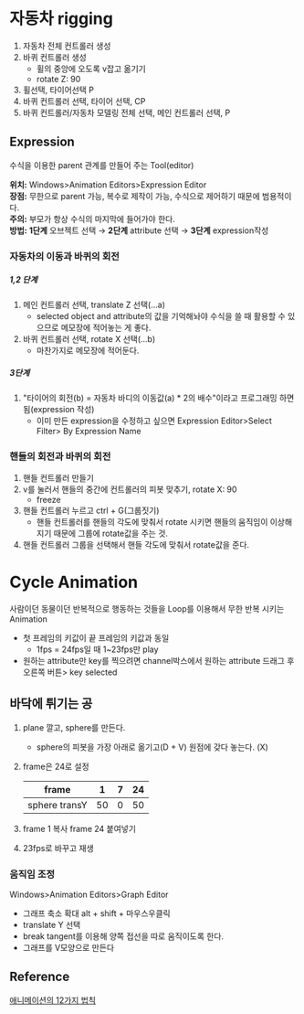 # 자동차 rigging
1. 자동차 전체 컨트롤러 생성
1. 바퀴 컨트롤러 생성
    * 휠의 중앙에 오도록 v잡고 옮기기
    * rotate Z: 90
1. 휠선택, 타이어선택  P
1. 바퀴 컨트롤러 선택, 타이어 선택, CP
1. 바퀴 컨트롤러/자동차 모델링 전체 선택, 메인 컨트롤러 선택, P

## Expression
수식을 이용한 parent 관계를 만들어 주는 Tool(editor)</br>

**위치:** Windows>Animation Editors>Expression Editor</br>
**장점:** 무한으로 parent 가능, 복수로 제작이 가능, 수식으로 제어하기 때문에 범용적이다.</br>
**주의:** 부모가 항상 수식의 마지막에 들어가야 한다.</br>
**방법:** **1단계** 오브젝트 선택 &rarr; **2단계** attribute 선택 &rarr; **3단계** expression작성

### 자동차의 이동과 바퀴의 회전
##### 1,2 단계
1. 메인 컨트롤러 선택, translate Z 선택(...a)
    * selected object and attribute의 값을 기억해놔야 수식을 쓸 때 활용할 수 있으므로 메모장에 적어놓는 게 좋다.
1. 바퀴 컨트롤러 선택, rotate X 선택(...b)
    * 마찬가지로 메모장에 적어둔다.
##### 3단계
1. "타이어의 회전(b) = 자동차 바디의 이동값(a)  * 2의 배수"이라고 프로그래밍 하면 됨(expression 작성)
    * 이미 만든 expression을 수정하고 싶으면 Expression Editor>Select Filter> By Expression Name


### 핸들의 회전과 바퀴의 회전
1. 핸들 컨트롤러 만들기
1. v를 눌러서 핸들의 중간에 컨트롤러의 피봇 맞추기, rotate X: 90
   * freeze
1. 핸들 컨트롤러 누르고 ctrl + G(그룹짓기)
   * 핸들 컨트롤러를 핸들의 각도에 맞춰서 rotate 시키면 핸들의 움직임이 이상해지기 때문에 그룹에 rotate값을 주는 것.
1. 핸들 컨트롤러 그룹을 선택해서 핸들 각도에 맞춰서 rotate값을 준다.

# Cycle Animation
사람이던 동물이던 반복적으로 행동하는 것들을 Loop를 이용해서 무한 반복 시키는 Animation

* 첫 프레임의 키값이 끝 프레임의 키값과 동일
   * 1fps = 24fps일 때 1~23fps만 play
* 원하는 attribute만 key를 찍으려면 channel박스에서 원하는 attribute 드래그 후 오른쪽 버튼> key selected

## 바닥에 튀기는 공
1. plane 깔고, sphere를 만든다.
      * sphere의 피봇을 가장 아래로 옮기고(D + V) 원점에 갖다 놓는다. (X)
1. frame은 24로 설정

   frame|1|7|24
   ---|---|---|---
   sphere transY|50|0|50

1. frame 1 복사 frame 24 붙여넣기
1. 23fps로 바꾸고 재생


### 움직임 조정
Windows>Animation Editors>Graph Editor
   * 그래프 축소 확대 alt + shift + 마우스우클릭
* translate Y 선택
* break tangent를 이용해 양쪽 접선을 따로 움직이도록 한다.
* 그래프를 V모양으로 만든다

      
      
## Reference
[애니메이션의 12가지 법칙](https://cafe.naver.com/mayaedu/271)
